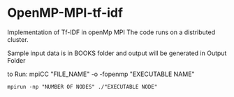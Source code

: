 # OpenMP-MPI-tf-idf
Implementation of Tf-IDF in openMp MPI
The code runs on a distributed cluster.

Sample input data is in BOOKS folder and output will be generated in Output Folder

to Run:
	mpiCC "FILE_NAME" -o -fopenmp "EXECUTABLE NAME"

	mpirun -np "NUMBER OF NODES" ./"EXECUTABLE NODE"
